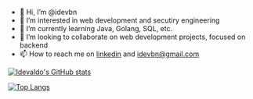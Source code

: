 - 👋 Hi, I’m @idevbn
- 👀 I’m interested in web development and secutiry engineering
- 🌱 I’m currently learning Java, Golang, SQL, etc.
- 💞️ I’m looking to collaborate on web development projects, focused on backend
- 📫 How to reach me on [linkedin](https://www.linkedin.com/in/idevaldo-neto-4996757a/) and idevbn@gmail.com

[![Idevaldo's GitHub stats](https://github-readme-stats.vercel.app/api?username=idevbn)](https://github.com/idevbn/github-readme-stats)

[![Top Langs](https://github-readme-stats.vercel.app/api/top-langs/?username=idevbn&layout=compact)](https://github.com/idevbn/github-readme-stats)

<!---
idevbn/idevbn is a ✨ special ✨ repository because its `README.md` (this file) appears on your GitHub profile.
You can click the Preview link to take a look at your changes.
--->
